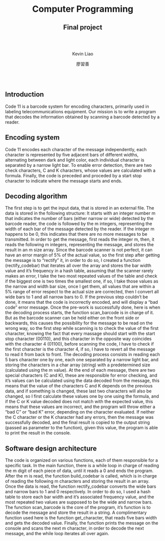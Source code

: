 <h1 align="center">Computer Programming</h1>
<h2 align="center">Final project</h2>
</br>
</br>
<p align="center">Kevin Liao</p>
<p align="center">廖習善</p>
</br>
</br>

## Introduction

Code 11 is a barcode system for encoding characters, primarily used in labeling telecommunications equipment. Our mission is to write a program that decodes the information obtained by scanning a barcode detected by a reader.

## Encoding system

Code 11 encodes each character of the message independently, each character is represented by five adjacent bars of different widths, alternating between dark and light color, each individual character is separated by a narrow light bar. To enable error detection, there are two check characters, C and K characters, whose values are calculated with a formula. Finally, the code is preceded and proceded by a start stop character to indicate where the message starts and ends.

## Decoding algorithm

The first step is to get the input data, that is stored in an external file. The data is stored in the following structure: It starts with an integer number m that indicates the number of bars (either narrow or wide) detected by the barcode reader, the code is followed by the m integers, representing the width of each bar of the message detected by the reader. If the integer m happens to be 0, this indicates that there are no more messages to be transmitted.
In order to get the message, first reads the integer m, then, it reads the following m integers, representing the message, and stores the result in an m size array.
Since the barcode scanner is not perfect, it can have an error margin of 5% of the actual value, so the first step after getting the message is to “rectify” it, in order to do so, I created a function (rectify_codebar) that iterates all over the array and stores the bar width value and it’s frequency in a hash table, assuming that the scanner rarely makes an error, I take the two most repeated values of the table and check if the biggest one is two times the smallest one, if so, I take those values as the narrow and width bar size, once I get them, all values that are within a 5% range of error respect to the actual size are corrected, then I convert all wide bars to 1 and all narrow bars to 0. If the previous step couldn’t be done, it means that the code is incorrectly encoded, and will display a “bad code” error message.
Once the pre-work is successfully done, here is when the decoding process starts, the function scan_barcode is in charge of it. But as the barcode scanner can be held either on the front side or backwards, this causes the possibility for the message to be read on the wrong way, so the first step while scanning is to check the value of the first character, knowing the fact that every massage should start with the start stop character (00110), and this character in the opposite way coincides with the character 4 (01100), before scanning the code, I have to check if the first character is the character 4, if so, I have to revert all the message to read it from back to front. The decoding process consists in reading each 5 bars character one by one, each one separated by a narrow light bar, and storing the characters in a char array (string) with a predetermined size (calculated using the m value). At the end of each message, there are two special characters (C and K), these are responsible for error checking, and it’s values can be calculated using the data decoded from the message, this means that the value of the characters C and K depends on the previous data, and if something is changed, these last two characters will also be changed, so I first calculate these values one by one using the formula, and if the C or K value decoded does not match with the expected value, this means that these values are incorrect, and the program will throw either a “bad C” or “bad K” error, depending on the character evaluated. If neither the C character or the K character had any errors, then the message was successfully decoded, and the final result is copied to the output string (passed as parameter to the function), given this value, the program is able to print the result in the console.

## Software design architecture

The code is organized on various functions, each of them responsible for a specific task.
In the main function, there is a while loop in charge of reading the m digit of each piece of data, until it reads a 0 and ends the program.
After the m is read, the function build_codebar is called, which is in charge of reading the following m characters and storing the result in an array.
Once the data is read, the function rectify_codebar converts the wide bars and narrow bars to 1 and 0 respectively. In order to do so, I used a hash table to store each bar width and it’s associated frequency value, and the most repeated two values are supposed to be the wide and narrow bars.
The function scan_barcode is the core of the program, it’s function is to decode the message and store the result in a string. A complimentary function used here is the function get_character, that reads five bars width and gets the decoded value.
Finally, the function prints the message on the console and scans the next m character, in order to decode the next message, and the while loop iterates all over again.
